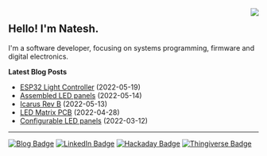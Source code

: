 <img src="https://github-readme-stats.vercel.app/api/top-langs/?username=nnarain&layout=compact" align="right">

Hello! I'm Natesh.
------------------

I'm a software developer, focusing on systems programming, firmware and digital electronics.

**Latest Blog Posts**

<!-- BLOG-POST-LIST:START -->
* [ESP32 Light Controller](https://nnarain.github.io/2022/05/19/ESP32-Light-Controller.html) (2022-05-19)
* [Assembled LED panels](https://nnarain.github.io/2022/05/14/Assembled-LED-panels.html) (2022-05-14)
* [Icarus Rev B](https://nnarain.github.io/2022/05/13/Icarus-Rev-B.html) (2022-05-13)
* [LED Matrix PCB](https://nnarain.github.io/2022/04/28/LED-Matrix-PCB.html) (2022-04-28)
* [Configurable LED panels](https://nnarain.github.io/2022/03/12/Configurable-LED-panels.html) (2022-03-12)

<!-- BLOG-POST-LIST:END -->

---

[![Blog Badge](https://img.shields.io/badge/-Blog-green?style=flat-square&logo=github)](https://nnarain.github.io/)
[![LinkedIn Badge](https://img.shields.io/badge/-LinkedIn-blue?style=flat-square&logo=linkedin)](https://www.linkedin.com/in/natesh-narain-4b46b285/)
[![Hackaday Badge](https://img.shields.io/badge/-Hackaday-black?style=flat-square&logo=hackaday)](https://hackaday.io/projects/hacker/482112)
[![Thingiverse Badge](https://img.shields.io/badge/-Thingiverse-darkblue?style=flat-square&logo=thingiverse&logoColor=white)](https://www.thingiverse.com/nnarain/designs)
